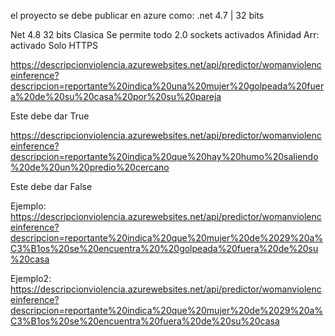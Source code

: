 el proyecto se debe publicar en azure como: .net 4.7 | 32 bits

Net
4.8
32 bits
Clasica
Se permite todo
2.0
sockets activados
Afinidad Arr: activado
Solo HTTPS




https://descripcionviolencia.azurewebsites.net/api/predictor/womanviolenceinference?descripcion=reportante%20indica%20una%20mujer%20golpeada%20fuera%20de%20su%20casa%20por%20su%20pareja

Este debe dar True


https://descripcionviolencia.azurewebsites.net/api/predictor/womanviolenceinference?descripcion=reportante%20indica%20que%20hay%20humo%20saliendo%20de%20un%20predio%20cercano

Este debe dar False


Ejemplo: 
https://descripcionviolencia.azurewebsites.net/api/predictor/womanviolenceinference?descripcion=reportante%20indica%20que%20mujer%20de%2029%20a%C3%B1os%20se%20encuentra%20%20golpeada%20fuera%20de%20su%20casa

Ejemplo2: 
https://descripcionviolencia.azurewebsites.net/api/predictor/womanviolenceinference?descripcion=reportante%20indica%20que%20mujer%20de%2029%20a%C3%B1os%20se%20encuentra%20fuera%20de%20su%20casa
